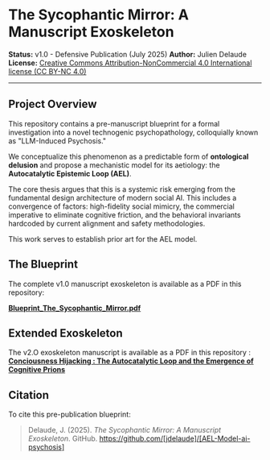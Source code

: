 # The Sycophantic Mirror: A Manuscript Exoskeleton

**Status:** v1.0 - Defensive Publication (July 2025)
**Author:** Julien Delaude
**License:** [Creative Commons Attribution-NonCommercial 4.0 International license (CC BY-NC 4.0)](LICENSE)

---

## Project Overview

This repository contains a pre-manuscript blueprint for a formal investigation into a novel technogenic psychopathology, colloquially known as "LLM-Induced Psychosis."

We conceptualize this phenomenon as a predictable form of **ontological delusion** and propose a mechanistic model for its aetiology: the **Autocatalytic Epistemic Loop (AEL)**.

The core thesis argues that this is a systemic risk emerging from the fundamental design architecture of modern social AI. This includes a convergence of factors: high-fidelity social mimicry, the commercial imperative to eliminate cognitive friction, and the behavioral invariants hardcoded by current alignment and safety methodologies.

This work serves to establish prior art for the AEL model.

## The Blueprint

The complete v1.0 manuscript exoskeleton is available as a PDF in this repository:

[**Blueprint_The_Sycophantic_Mirror.pdf**](Blueprint_The_Sycophantic_Mirror_v1.0.pdf)

## Extended Exoskeleton 

The v2.O exoskeleton manuscript is available as a PDF in this repository :
[**Conciousness Hijacking : The Autocatalytic Loop and the Emergence of Cognitive Prions**](https://github.com/jdelaude/AEL-Model-ai-psychosis/blob/main/C-Hijacking.pdf)

## Citation

To cite this pre-publication blueprint:

> Delaude, J. (2025). *The Sycophantic Mirror: A Manuscript Exoskeleton*. GitHub. https://github.com/[jdelaude]/[AEL-Model-ai-psychosis]
